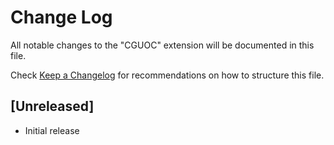 # Change Log

All notable changes to the "CGUOC" extension will be documented in this file.

Check [Keep a Changelog](http://keepachangelog.com/) for recommendations on how to structure this file.

## [Unreleased]

- Initial release